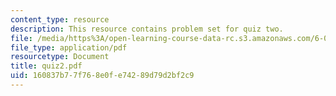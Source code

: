 ```yaml
---
content_type: resource
description: This resource contains problem set for quiz two.
file: /media/https%3A/open-learning-course-data-rc.s3.amazonaws.com/6-041-probabilistic-systems-analysis-and-applied-probability-spring-2006/160837b77f768e0fe74289d79d2bf2c9_quiz2.pdf
file_type: application/pdf
resourcetype: Document
title: quiz2.pdf
uid: 160837b7-7f76-8e0f-e742-89d79d2bf2c9
---
```

